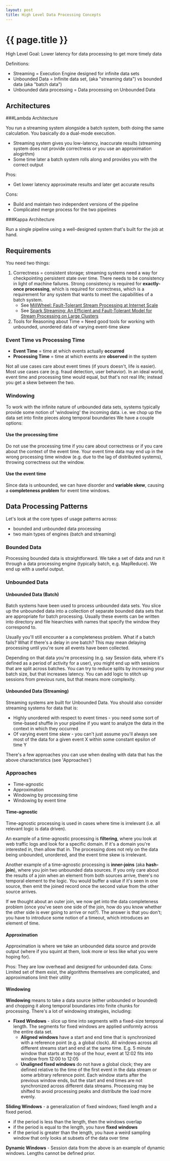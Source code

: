 ```yaml
---
layout: post
title: High Level Data Processing Concepts
---
```



# {{ page.title }}

High Level Goal: Lower latency for data processing to get more timely data

Definitions:

* Streaming = Execution Engine designed for infinite data sets
* Unbounded Data = Infinite data set, (aka "streaming data") vs bounded data (aka "batch data")
* Unbounded data processing = Data processing on Unbounded Data

## Architectures

###Lambda Architecture

You run a streaming system alongside a batch system, both doing the same calculation.
You basically do a dual-mode execution.

* Streaming system gives you low-latency, inaccurate results (streaming system does not provide correctness or you use an approximation alogirthm)
* Some time later a batch system rolls along and provides you with the correct output

Pros:

* Get lower latency approximate results and later get accurate results

Cons:

* Build and maintain two independent versions of the pipeline
* Complicated merge process for the two pipelines

###Kappa Architecture

Run a single pipeline using a well-designed system that's built for the job at hand.

## Requirements

You need two things:

1. Correctness = consistent storage; streaming systems need a way for checkpointing persistent state over time.
  There needs to be consistency in light of machine failures. Strong consistency is required for __exactly-once processing__,
  which is required for correctness, which is a requirement for any system that wants to meet the capabilities of a batch system.
    - See [MillWheel: Fault-Tolerant Stream Processing at Internet Scale](https://static.googleusercontent.com/media/research.google.com/en//pubs/archive/41378.pdf)
    - See [Spark Streaming: An Efficient and Fault-Tolerant Model for Stream Processing on Large Clusters](https://people.eecs.berkeley.edu/~matei/papers/2012/hotcloud_spark_streaming.pdf)
2. Tools for Reasoning about Time = Need good tools for working with unbounded, unordered data of varying event-time skew

### Event Time vs Processing Time

* __Event Time__ = time at which events actually __occurred__
* __Processing Time__ = time at which events are __observed__ in the system

Not all use cases care about event times (if yours doesn't, life is easier). Most use cases care (e.g. fraud detection, user behavior).
In an ideal world, event time and processing time would equal, but that's not real life; instead you get a skew between the two.

### Windowing

To work with the infinite nature of unbounded data sets, systems typically provide some notion of 'windowing' the incoming data.
i.e. we chop up the data set into finite pieces along temporal boundaries
We have a couple options:

#### Use the processing time

Do not use the processing time if you care about correctness or if you care about the context of the event time.
Your event time data may end up in the wrong processing time window (e.g. due to the lag of distributed systems), throwing correctness out the window.

#### Use the event time

Since data is unbounded, we can have disorder and __variable skew__, causing a __completeness problem__ for event time windows.

## Data Processing Patterns

Let's look at the core types of usage patterns across:

* bounded and unbounded data processing
* two main types of engines (batch and streaming)

### Bounded Data

Processing bounded data is straightforward. We take a set of data and run it through a data processing engine (typically batch, e.g. MapReduce).
We end up with a useful output.

### Unbounded Data

#### Unbounded Data (Batch)

Batch systems have been used to process unbounded data sets. You slice up the unbounded data into a collection of
separate bounded data sets that are appropriate for batch processing.
Usually these events can be written into directory and file hiearchies with names that specify the window they correspond to.

Usually you'll still encounter a a completeness problem. What if a batch fails? What if there's a delay in one batch?
This may mean delaying processing until you're sure all events have been collected.

Depending on that data you're processing (e.g. say Session data, where it's defined as a period of activity for a user),
you might end up with sessions that are split across batches. You can try to reduce splits by increasing your batch size,
but that increases latency. You can add logic to stitch up sessions from previous runs, but that means more complexity.

#### Unbounded Data (Streaming)

Streaming systems are built for Unbounded Data. You should also consider streaming systems for data that is:

* Highly unordered with respect to event times - you need some sort of time-based shuffle in your pipeline if you want
  to analyze the data in the context in which they occurred
* Of varying event time skew - you can't just assume you'll always see most of the data for a given event X within
  some constant epsilon of time Y

There's a few approaches you can use when dealing with data that has the above characteristics (see 'Approaches')

### Approaches

* Time-agnostic
* Approximation
* Windowing by processing time
* Windowing by event time

#### Time-agnostic

Time-agnostic processing is used in cases where time is irrelevant (i.e. all relevant logic is data driven).

An example of a time-agnostic processing is __filtering__, where you look at web traffic logs and look for a specific domain.
If it's a domain you're interested in, then allow that in. The processing does not rely on the data being unbounded, unordered, and the event time skew is irrelevant.

Another example of a time-agnostic processing is __inner-joins__ (aka __hash-join__), where you join two unbounded data sources.
If you only care about the results of a join when an element from both sources arrive, there's no temporal element to the logic.
You would buffer a value if it's seen in one source, then emit the joined record once the second value from the other source arrives.

If we thought about an outer join, we now get into the data completeness problem (once you've seen one side of the join,
how do you know whether the other side is ever going to arrive or not?). The answer is that you don't; you have to introduce
some notion of a timeout, which introduces an element of time.

#### Approximation

Approximation is where we take an unbounded data source and provide output (where if you squint at them, look more or less like what you were hoping for).

Pros: They are low overhead and designed for unbounded data.
Cons: Limited set of them exist, the algorithms themselves are complicated, and approximations limit their utility

#### Windowing

__Windowing__ means to take a data source (either unbounded or bounded) and chopping it along temporal boundaries into finite chunks for processing.
There's a lot of windowing strategies, including:

* __Fixed Windows__ - slice up time into segments with a fixed-size temporal length. The segments for fixed windows are applied
  uniformly across the entire data set.
  - __Aligned windows__ have a start and end time that is synchronized with a reference point (e.g. a global clock).
    All windows across all different streams start and end at the same time.
    E.g. 5 minute window that starts at the top of the hour, event at 12:02 fits into window from 12:00 to 12:05
  - __Unaligned fixed windows__ do not have a global clock; they are defined relative to the time of the first event in the data stream
    or some arbitrary reference point. Each window starts after the previous window ends, but the start and end times are not synchronized across different data streams.
   Processing may be shifted to avoid processing peaks and distribute the load more evenly.

__Sliding Windows__ - a generalization of fixed windows; fixed length and a fixed period.
  - if the period is less than the length, then the windows overlap
  - if the period is equal to the length, you have __fixed windows__
  - if the period is greater than the length, you have a weird sampling window that only looks at subsets of the data over time

__Dynamic Windows__ - Session data from the above is an example of dynamic windows. Lengths cannot be defined prior.

